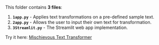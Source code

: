 This folder contains **3 files**:  

1. **`1app.py`** - Applies text transformations on a pre-defined sample text.  
2. **`2app.py`** - Allows the user to input their own text for transformation.  
3. **`3Streamlit.py`** - The Streamlit web app implementation.  

Try it here: [Mischievous Text Transformer](https://mischievous-text-transformer-2bdiaxqqu3nrqcnwraiegp.streamlit.app/)
